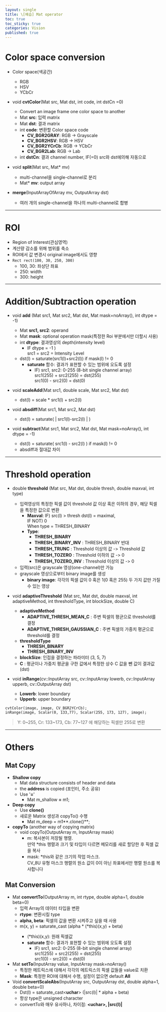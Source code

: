 ```yaml
---
layout: single
title: \[예습] Mat operator
toc: true
toc_sticky: true
categories: Vision
published: true
---
```


# Color space conversion

* Color space(색공간)
    * RGB
    * HSV
    * YCbCr
* void **cvtColor**(Mat src, Mat dst, int code, int dstCn =0)
    * Convert an image frame one color space to another
    * Mat **src**: 입력 matrix
    * Mat **dst**: 결과 matrix
    * int **code**: 변환할 Color space code
        * **CV_BGR2GRAY**: RGB -> Grayscale
        * **CV_BGR2HSV**: RGB -> HSV
        * **CV_BGR2YCrCb**: RGB -> YCbCr
        * **CV_BGR2Lab**: RGB -> Lab
    * int **dstCn**: 결과 channel number, IF(=0) src와 dst에의해 자동으로 

* void **split**(Mat src, Mat* mv)
    * multi-channel을 single-channel로 분리
    * Mat* **mv**: output array

* **merge**(InputArrayOfArray mv, OutputArray dst)
    * 여러 개의 single-channel을 하나의 multi-channel로 합병

---------

# ROI
* Region of Interest(관심영역)
* 계산량 감소를 위해 범위를 축소
* ROI에서 값 변경시 original image에서도 영향
* ```Rect rect(100, 30, 250, 300)```
    * 100, 30: 좌상단 좌표
    * 250: width
    * 300: height

---------

# Addition/Subtraction operation
* void **add** (Mat src1, Mat src2, Mat dst, Mat mask=noArray(), int dtype = -1)
    * Mat **src1, src2**: operand
    * Mat **mask**: optional operation mask(특정한 Roi 부분에서만 더할시 사용)
    * int **dtype**: 결과영상의 depth(intensity level)
        * IF dtype = -1 )<br/>
          src1 = src2 = Intensity Level
    * dst(l) = saturate(src1(l)+src2(l)) if mask(l) != 0
        * **saturate** 함수: 결과가 표현할 수 있는 범위에 오도록 설정
            * IF) src1, src2: 0-255 (8-bit single channel array)
             <br/>src1(255) + src2(255) = dst(255)
             <br/>src1(0) - src2(0) = dst(0)


* void **scaleAdd**(Mat src1, double scale, Mat src2, Mat dst)
    * dst(l) = scale * src1(l) + src2(l)
* void **absdiff**(Mat src1, Mat src2, Mat dst)
    * dst(l) = saturate( &#124; src1(l)-src2(l) &#124; )
* void **subtract**(Mat src1, Mat src2, Mat dst, Mat mask=noArray(), int dtype = -1)
    * dst(l) = saturate( src1(l) - src2(l) ) if mask(l) != 0
    * absdiff과 절대값 차이

---------

# Threshold operation
* double **threshold** (Mat src, Mat dst, double thresh, double maxval, int type)
    * 입력영상의 특정한 픽셀 값이 threshold 값 이상 혹은 이하의 경우, 해당 픽셀을 특정한 값으로 변환
        * **Maxval**: IF) src(l) > thresh dst(l) = maximal,<br/>
                      IF NOT) 0<br/>
                      When type = THRESH_BINARY
        * **Type**: 
            * **THRESH_BINARY**
            * **THRESH_BINARY_INV** :  THRESH_BINARY 반대
            * **THRESH_TRUNC** : Threshold 이상의 값 -> Threshold 값
            * **THRESH_TOZERO** : Threshold 이하의 값 -> 0
            * **THRESH_TOZERO_INV** : Threshold 이상의 값 -> 0
    * 입력(src)은 grayscale 영상(one-channel)만 가능
    * grayscale 영상으로부터 binary image를 생성
        * **binary image**: 각각의 픽셀 값이 0 혹은 1(0 혹은 255) 두 가지 값만 가질 수 있는 영상

* void **adaptiveThreshold** (Mat src, Mat dst, double maxval, int adaptiveMethod, int thresholdType, int blockSize, double C)
    * **adaptiveMethod**
        * **ADAPTIVE_THRESH_MEAN_C** : 주변 픽셀의 평균으로 threshold를 결정 
        * **ADAPTIVE_THRESH_GAUSSIAN_C** : 주변 픽셀의 가중치 평균으로 threshold를 결정
    * **thresholdType**
        * **THRESH_BINARY**
        * **THRESH_BINARY_INV**
    * **blockSize**: 인접을 결정하는 파라미터 (3, 5, 7) 
    * **C** : 평균이나 가중치 평균을 구한 값에서 특정한 상수 C 값을 뺀 값이 결과값(dst)

* void **inRange**(cv::InputArray src, cv::InputArray lowerb, cv::InputArray upperb, cv::OutputArray dst)
    * **Lowerb**: lower boundary
    * **Upperb**: upper boundary
```
cvtColor(image, image, CV_BGR2YCrCb);
inRange(image, Scalar(0, 133,77), Scalar(255, 173, 127), image);
```
>  Y: 0~255, Cr: 133~173, Cb: 77~127 에 해당하는 픽셀만 255로 변환

---------

# Others

## Mat Copy
* **Shallow copy**
    * Mat data structure consists of header and data
    * the **address** is copied (포인터, 주소 공유)
    * Use '**=**' 
         * Mat m_shallow **=** m1;
* **Deep copy**
    * Use **clone()** 
    * 새로운 Matrix 생성과 copyTo() 수행 
         * Mat m_deep = m1**.clone()**;
* **copyTo** (another way of copying matrix)
    * void copyTo(OutputArray m, InputArray mask)
        * m: 복사본이 저장될 행렬.<br/>만약 *this 행렬과 크기 및 타입이 다르면 메모리를 새로 할당한 후 픽셀 값을 복사
        * mask: *this와 같은 크기의 작업 마스크.<br/> CV_8U 유형
			마스크 행렬의 원소 값이 0이 아닌 좌표에서만 행렬 원소를 복사합니다

## Mat Conversion
* Mat **convertTo**(OutputArray m, int rtype, double alpha=1, double beta=0)
    * 입력 Array의 데이터 타입을 변환 
    * **rtype**: 변환시킬 type
    * **alpha, beta**: 픽셀의 값을 변환 시켜주고 싶을 때 사용
    * m(x, y) = saturate_cast<rType> (alpha * (*this)(x,y) + beta)
         * (*this)(x,y): 원래 픽셀값
         * **saturate** 함수: 결과가 표현할 수 있는 범위에 오도록 설정
            * IF) src1, src2: 0-255 (8-bit single channel array)
             <br/>src1(255) + src2(255) = dst(255)
             <br/>src1(0) - src2(0) = dst(0)
* Mat **setTo**(InputArray value, InputArray mask=noArray()
    * 특정한 메트릭스에 대해서 각각의 메트릭스의 픽셀 값들을 value로 치환
    * **Mask**: 특정한 ROI에 대해서 수행, 설정이 없으면 default **All**
* Void **convertScaleAbs**(InputArray src, OutputArray dst, double alpha=1, double beta=0)
    * Dst(l) = saturate_cast<**uchar**> (&#124;src(l)&#124; * alpha + beta)
    * 항상 type은 unsigned character
    * convertTo와 매우 유사하나, 차이점: **&#60;uchar&#62;, &#124;src(l)&#124;**
 
